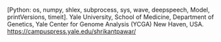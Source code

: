 [Python: os, numpy, shlex, subprocess, sys, wave, deepspeech, Model, printVersions, timeit].
Yale University, School of Medicine, Department of Genetics, Yale Center for Genome Analysis (YCGA) New Haven, USA.
https://campuspress.yale.edu/shrikantpawar/
